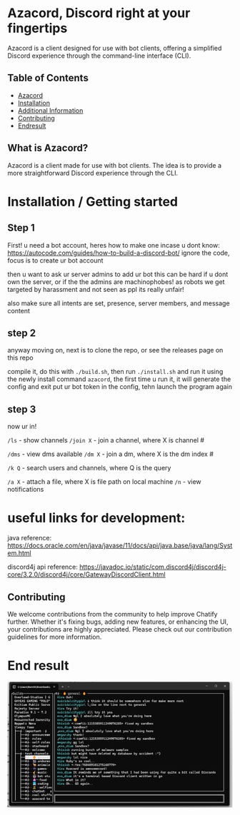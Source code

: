 # Azacord, Discord right at your fingertips

Azacord is a client designed for use with bot clients, offering a simplified Discord experience through the command-line interface (CLI).

## Table of Contents
- [Azacord](#what-is-azacord)
- [Installation](#installation)
- [Additional Information](#useful-links-for-development)
- [Contributing](#contributing)
- [Endresult](#end-result)

## What is Azacord?

Azacord is a client made for use with bot clients. The idea is to provide a more straightforward Discord experience through the CLI.

# Installation / Getting started
## Step 1
First! u need a bot account, heres how to make one incase u dont know:
https://autocode.com/guides/how-to-build-a-discord-bot/
ignore the code, focus is to create ur bot account

then u want to ask ur server admins to add ur bot
this can be hard if u dont own the server, or if the the admins are
machinophobes! as robots we get targeted by harassment and not seen as ppl
its really unfair!

also make sure all intents are set, presence, server members, and message content

## step 2
anyway moving on, next is to clone the repo,
or see the releases page on this repo

compile it, do this with `./build.sh`, then run `./install.sh`
and run it using the newly install command `azacord`,
the first time u run it, it will generate the config and exit
put ur bot token in the config, tehn launch the program again

## step 3
now ur in!

`/ls` - show channels
`/join X` - join a channel, where X is channel #

`/dms` - view dms available
`/dm X` - join a dm, where X is the dm index #

`/k Q` - search users and channels, where Q is the query

`/a X` - attach a file, where X is file path on local machine
`/n` - view notifications



# useful links for development:

java reference:
https://docs.oracle.com/en/java/javase/11/docs/api/java.base/java/lang/System.html

discord4j api reference:
https://javadoc.io/static/com.discord4j/discord4j-core/3.2.0/discord4j/core/GatewayDiscordClient.html

## Contributing

We welcome contributions from the community to help improve Chatify further. Whether it's fixing bugs, adding new features, or enhancing the UI, your contributions are highly appreciated. Please check out our contribution guidelines for more information.

# End result
<img src="image.png" alt="alt text">

